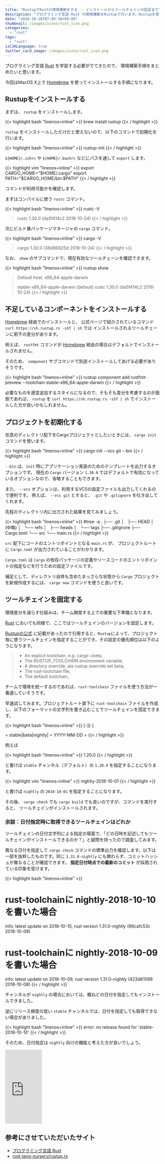 ```yaml
---
title: "RustupでRustの環境構築をする　- インストールからツールチェインの固定まで"
description: "プログラミング言語 Rust の環境構築をRustupで行います。Rustupを使うことで複数バージョンのRustを同一マシン上に共存させることができ、開発環境をクリーンに保つことができます。"
date: "2018-10-28T07:09:38+09:00"
thumbnail: /images/icons/rust_icon.png
categories:
  - "rust"
tags:
  - "rust"
isCJKLanguage: true
twitter_card_image: /images/icons/rust_icon.png
---
```


プログラミング言語 [Rust](https://www.rust-lang.org/ja-JP/) を学習する必要がでてきたので、
環境構築手順をまとめたいと思います。

今回はMacOS X上で [Homebrew](https://brew.sh/index_ja) を使ってインストールする手順になります。

## Rustupをインストールする

まずは、 `rustup` をインストールします。

{{< highlight bash "linenos=inline" >}}
brew install rustup
{{< / highlight >}}

`rustup` をインストールしただけだと使えないので、以下のコマンドで初期化を行います。

{{< highlight bash "linenos=inline" >}}
rustup-init
{{< / highlight >}}

`${HOME}/.zshrc` や `${HOME}/.bashrc` などにパスを通して `export` します。

{{< highlight vim "linenos=inline" >}}
export CARGO_HOME="$HOME/.cargo"
export PATH="$CARGO_HOME/bin:$PATH"
{{< / highlight >}}

コマンドが利用可能かを確認します。

まずはコンパイルに使う `rustc` コマンド。

{{< highlight bash "linenos=inline" >}}
rustc -V
> rustc 1.30.0 (da5f414c2 2018-10-24)
{{< / highlight >}}

次にビルド兼パッケージマネージャの `cargo` コマンド。

{{< highlight bash "linenos=inline" >}}
cargo -V
> cargo 1.30.0 (36d96825d 2018-10-24)
{{< / highlight >}}

なお、 `show` のサブコマンドで、現在有効なツールチェーンを確認できます。

{{< highlight bash "linenos=inline" >}}
rustup show
> Default host: x86_64-apple-darwin
>
> stable-x86_64-apple-darwin (default)
> rustc 1.30.0 (da5f414c2 2018-10-24)
{{< / highlight >}}

<!--adsense-->

## 不足しているコンポーネントをインストールする

[Homebrew](https://brew.sh/index_ja) 経由でのインストールと、
公式ページで紹介されているコマンド `curl https://sh.rustup.rs -sSf | sh` では
インストールされるツールチェーンに若干の差分があります。

例えば、 `rustfmt` コマンドが [Homebrew](https://brew.sh/index_ja) 経由の場合はデフォルトでインストールされません。

そのため、 `component` サブコマンドで別途インストールしてあげる必要がありそうです。

{{< highlight bash "linenos=inline" >}}
rustup component add rustfmt-preview --toolchain stable-x86_64-apple-darwin
{{< / highlight >}}

必要なものを適宜追加するスタイルになるので、そもそも差分を考慮するのが面倒であれば、
`rustup` を `curl https://sh.rustup.rs -sSf | sh`  でインストールした方が良いかもしれません。

## プロジェクトを初期化する

任意のディレクトリ配下をCargoプロジェクトとしたいときには、 `cargo init` コマンドを使います。

{{< highlight bash "linenos=inline" >}}
cargo init --vcs git --bin 
{{< / highlight >}}

`--bin` は、`init` 時にアプリケーション実装のためのテンプレートを出力するオプションです。
現在の `Cargo` バージョン `1.30.0` ではデフォルトで有効になっているオプションなので、省略することもできます。

また、 `--vcs` オプションは、利用するVCSの設定ファイルも出力してくれるので便利です。
例えば、 `--vcs git` とすると、 `.git` や `.gitignore` を吐き出してくれます。

先程のディレクトリ内に出力された結果を見てみましょう。

{{< highlight bash "linenos=inline" >}}
#tree -a 
.
├── .git
│   ├── HEAD
│  (中略)
│   └── refs
│       ├── heads
│       └── tags
├── .gitignore
├── Cargo.toml
└── src
    └── main.rs
{{< / highlight >}}

`src` 配下にコードのエントリポイントとなる `main.rs` が、
プロジェクトルートに `Cargo.toml` が出力されていることがわかります。

`Cargo.toml` は `Cargo` の依存パッケージの定義やソースコードのエントリポイントの指定などを行うための設定ファイルです。

補足として、ディレクトリ自体も含めたまっさらな状態から `Cargo` プロジェクトを新規作成するには、 
`cargo new` コマンドを使うと良いです。

<!--adsense-->

## ツールチェインを固定する

環境差分を減らす仕組みは、チーム開発する上での重要な下準備となります。

[Rust](https://www.rust-lang.org/ja-JP/) においても同様で、ここではツールチェインのバージョンを固定します。

[Rustupの公式](https://github.com/rust-lang-nursery/rustup.rs/blob/060192bd8089b4866f1571d85e85ca0264323233/README.md#the-toolchain-file) に記載があったので引用すると、`Rustup`によって、プロジェクト毎に使うツールチェインを指定することができ、その設定の優先順位は以下のようになります。

> * An explicit toolchain, e.g. cargo +beta,
> * The RUSTUP_TOOLCHAIN environment variable,
> * A directory override, ala rustup override set beta,
> * The rust-toolchain file,
> * The default toolchain,

チームで環境を統一するのであれば、`rust-toolchain` ファイルを使う方法が一番適していそうです。

早速試してみます。プロジェクトルート直下に `rust-toolchain` ファイルを作成し、以下のフォーマットの文字列を書き込むことでツールチェインを固定できます。

{{< highlight bash "linenos=inline" >}}
<channel>[-<date>][-<host>]

<channel>       = stable|beta|nightly|<version>
<date>          = YYYY-MM-DD
<host>          = <target-triple>
{{< / highlight >}}

例えば

{{< highlight bash "linenos=inline" >}}
1.20.0
{{< / highlight >}}            

と書けば `stable` チャンネル（デフォルト）の `1.20.0` を指定することになります。

{{< highlight vim "linenos=inline" >}}
nightly-2018-10-01
{{< / highlight >}}

と書けば `nightly` の `2018-10-01` を指定することになります。

その後、 `cargo check` でも `cargo build` でも良いのですが、コマンドを実行すると、
ツールチェインがインストールされます。

### 余談：日付指定時に取得できるツールチェインはどれか

ツールチェインの日付文字列による指定の場面で、「どの日時を記述してもツールチェインがインストールできるのか？」と疑問を持ったので調査してみます。

異なる日付を指定して `cargo check` コマンドの標準出力を確認します。以下は一部を抜粋したものです。同じ `1.31.0-nightly` にも関わらず、コミットハッシュが異なることが確認できます。 **指定日付時点での最新のコミット** が採用されている印象を受けます。

{{< highlight bash "linenos=inline" >}}
# rust-toolchainに nightly-2018-10-10 を書いた場合
info: latest update on 2018-10-10, rust version 1.31.0-nightly (96cafc53c 2018-10-09)

# rust-toolchainに nightly-2018-10-09 を書いた場合
info: latest update on 2018-10-09, rust version 1.31.0-nightly (423d81098 2018-10-08)
{{< / highlight >}}

チャンネルが `nightly` の場合においては、概ねどの日付を指定してもインストールできました。

逆にリリース頻度の低い `stable` チャンネルでは、日付を指定しても取得できない場合がありました。

{{< highlight bash "linenos=inline" >}}
error: no release found for 'stable-2018-10-10'
{{< / highlight >}}

そのため、日付指定は `nightly` 向けの機能と考えた方が良いでしょう。

<iframe style="width:120px;height:240px;" marginwidth="0" marginheight="0" scrolling="no" frameborder="0" src="https://rcm-fe.amazon-adsystem.com/e/cm?ref=qf_sp_asin_til&t=soudegesu-22&m=amazon&o=9&p=8&l=as1&IS2=1&detail=1&asins=4873118557&linkId=35c7fff2b5b5cac3555644c01e066fb1&bc1=ffffff&lt1=_blank&fc1=333333&lc1=0066c0&bg1=ffffff&f=ifr">
</iframe>

## 参考にさせていただいたサイト
* [プログラミング言語 Rust](https://www.rust-lang.org/ja-JP/)
* [rust-lang-nursery/rustup.rs](https://github.com/rust-lang-nursery/rustup.rs/blob/060192bd8089b4866f1571d85e85ca0264323233/README.md#the-toolchain-file)